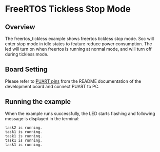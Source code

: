 # FreeRTOS Tickless Stop Mode

## Overview

The freertos_tickless example shows freertos tickless stop mode. Soc will enter stop mode in idle states to feature reduce power consumption. The led will turn on when freertos is running at normal mode, and will turn off during tickless mode.

## Board Setting

Please refer to [PUART pins](lab_board_puart_pin) from the README documentation of the development board and connect PUART to PC.

## Running the example

When the example runs successfully, the LED starts flashing and following message is displayed in the terminal:
```console
task2 is running.
task1 is running.
task1 is running.
task1 is running.
task1 is running.
```
